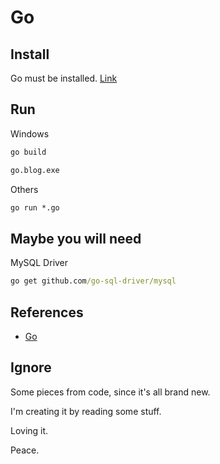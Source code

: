 # Go

## Install

Go must be installed. [Link](https://golang.org/)

## Run

Windows

```cmd
go build

go.blog.exe
```

Others

```cmd
go run *.go
```

## Maybe you will need

MySQL Driver

```cmd
go get github.com/go-sql-driver/mysql
```

## References

- [Go](GO.md)

## Ignore

Some pieces from code, since it's all brand new.

I'm creating it by reading some stuff.

Loving it.

Peace.
